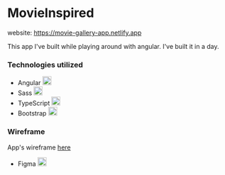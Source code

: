 # MovieInspired

website: https://movie-gallery-app.netlify.app

This app I've built while playing around with angular. I've built it in a day.

### Technologies utilized

- Angular <img src="https://i.ibb.co/Gv6tzn0/angular.png" width="20" title="angular">
- Sass <img src="https://i.ibb.co/TYQYRyd/sassLogo.png" width="20" title="sass">
- TypeScript <img src="https://i.ibb.co/RBfMh8f/typescript.png" width="20" title="typescript">
- Bootstrap <img src="https://i.ibb.co/7bqQK1p/boostrap.png" width="20" title="bootstrap">

### Wireframe

App's wireframe [here](https://www.figma.com/file/h9TP6ZxgE3r0ooAjL31Lri/MovieInspired?node-id=0%3A1) 

- Figma <img src="https://i.ibb.co/rb0ygKN/Figma.png" width="20" title="">
